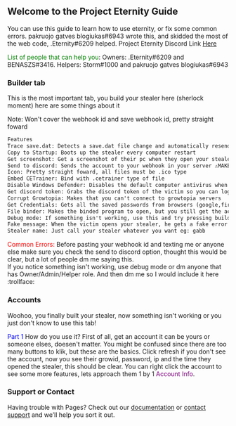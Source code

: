 ## Welcome to the Project Eternity Guide

You can use this guide to learn how to use eternity, or fix some common errors. pakruojo gatves blogiukas#6943 wrote this, and skidded the most of the web code, .Eternity#6209 helped. Project Eternity Discord Link [Here](https://discord.gg/jVWZ7ay9GQ)

<span style="color:green">List of people that can help you</span>: Owners: .Eternity#6209 and BENASZS#3416. Helpers: Storm#1000 and pakruojo gatves blogiukas#6943


### Builder tab

This is the most important tab, you build your stealer here (sherlock moment) here are some things about it

Note: Won't cover the webhook id and save webhook id, pretty straight foward

```markdown
Features
Trace save.dat: Detects a save.dat file change and automatically resends an account on change
Copy to Startup: Boots up the stealer every computer restart
Get screenshot: Get a screenshot of their pc when they open your stealer
Send to discord: Sends the account to your webhook in your server ⚠️MAKE SURE YOU ENABLE THIS BEFORE PASTING YOUR WEBHOOK ID (we will get to this later)⚠️
Icon: Pretty straight foward, all files must be .ico type
Embed CETrainer: Bind with .cetrainer type of file
Disable Windows Defender: Disables the default computer antivirus when opened
Get discord token: Grabs the discord token of the victim so you can login into their discord
Corrupt Growtopia: Makes that you can't connect to growtopia servers
Get Credentials: Gets all the saved passwords from browsers (google,firefox etc)
File binder: Makes the binded program to open, but you still get the account
Debug mode: If something isn't working, use this and try pressing build to see your error
Fake message: When the victim opens your stealer, he gets a fake error with your text
Stealer name: Just call your stealer whatever you want eg: gabb

```

<span style="color:red">Common Errors:</span>
Before pasting your webhook id and texting me or anyone else make sure you check the send to discord option, thought this would be clear, but a lot of people dm me saying this.  
If you notice something isn't working, use debug mode or dm anyone that has Owner/Admin/Helper role. And then dm me so I would include it here :trollface:


### Accounts

Woohoo, you finally built your stealer, now something isn't working or you just don't know to use this tab!

<span style="color:blue">Part 1</span> How do you use it?
First of all, get an account it can be yours or someone elses, doesen't matter. You might be confused since there are too many buttons to klik, but these are the basics.
Click refresh if you don't see the account, now you see their growid, password, ip and the time they opened the stealer, this should be clear. You can right click the account to see some more features, lets approach them 1 by 1
<span style="color:purple">Account Info</span>.


### Support or Contact

Having trouble with Pages? Check out our [documentation](https://docs.github.com/categories/github-pages-basics/) or [contact support](https://support.github.com/contact) and we’ll help you sort it out.
